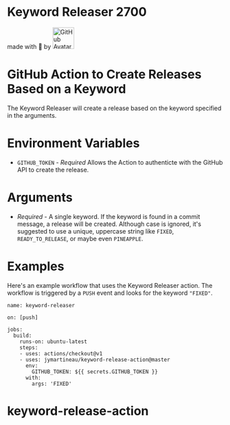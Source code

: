 # Keyword Releaser 2700

made with :purple_heart: by <img src="https://github.com/jymartineau.png" width="50" height="50" alt="GitHub Avatar">

# GitHub Action to Create Releases Based on a Keyword
The Keyword Releaser will create a release based on the keyword specified in the arguments.

# Environment Variables
- `GITHUB_TOKEN` - _Required_ Allows the Action to authenticte with the GitHub API to create the release.

# Arguments
- _Required_ - A single keyword.  If the keyword is found in a commit message, a release will be created.  Although case is ignored, it's suggested to use a unique, uppercase string like `FIXED`, `READY_TO_RELEASE`, or maybe even `PINEAPPLE`.

# Examples
Here's an example workflow that uses the Keyword Releaser action.  The workflow is triggered by a `PUSH` event and looks for the keyword `"FIXED"`.

```
name: keyword-releaser

on: [push]

jobs:
  build:
    runs-on: ubuntu-latest
    steps:
    - uses: actions/checkout@v1
    - uses: jymartineau/keyword-release-action@master
      env:
        GITHUB_TOKEN: ${{ secrets.GITHUB_TOKEN }}
      with:
        args: 'FIXED'
```

# keyword-release-action
